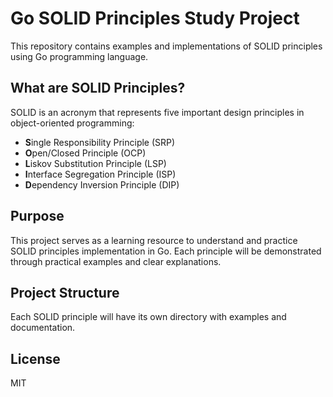 # Go SOLID Principles Study Project

This repository contains examples and implementations of SOLID principles using Go programming language.

## What are SOLID Principles?

SOLID is an acronym that represents five important design principles in object-oriented programming:

- **S**ingle Responsibility Principle (SRP)
- **O**pen/Closed Principle (OCP)
- **L**iskov Substitution Principle (LSP)
- **I**nterface Segregation Principle (ISP)
- **D**ependency Inversion Principle (DIP)

## Purpose

This project serves as a learning resource to understand and practice SOLID principles implementation in Go. Each principle will be demonstrated through practical examples and clear explanations.

## Project Structure

Each SOLID principle will have its own directory with examples and documentation.

## License

MIT